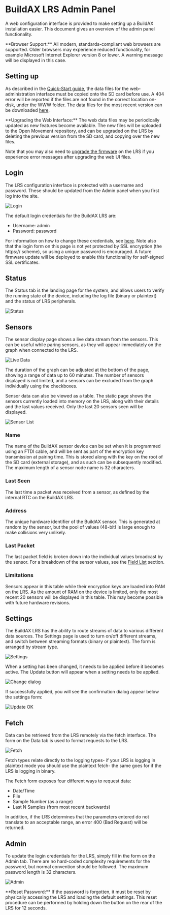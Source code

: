 
[//]: # (Web Admin Panel User Guide)

# BuildAX LRS Admin Panel

A web configuration interface is provided to make setting up a BuildAX 
installation easier. This document gives an overview of the admin panel 
functionality.

<span class="alert alert-warn">
**Browser Support:**
All modern, standards-compliant web browsers are supported. Older browsers may
experience reduced functionality, for example Microsoft Internet Explorer
version 8 or lower. A warning message will be displayed in this case.
</span>

## Setting up

As described in the [Quick-Start guide](quickstart.md#lrs-setup), the data files
for the web-administration interface must be copied onto the SD card before
use. A 404 error will be reported if the files are not found in the correct
location on-disk, under the WWW folder. The data files for the most recent 
version can be downloaded [here](https://github.com/digitalinteraction/openmovement/tree/master/Downloads/BuildAX/LRS-Firmware).

<span class="alert alert-info">
**Upgrading the Web Interface:**
The web data files may be periodically updated as new features become
available. The new files will be uploaded to the Open Movement repository,
and can be upgraded on the LRS by deleting the previous version from the
SD card, and copying over the new files.

Note that you may also need to [upgrade the firmware](firmware.md) on the
LRS if you experience error messages after upgrading the web UI files.
</span>


## Login

The LRS configuration interface is protected with a username and password. 
These should be updated from the Admin panel when you first log into the site.

 ![Login](img/login.png)

The default login credentials for the BuildAX LRS are:

*   Username: admin
*   Password: password

For information on how to change these credentials, see [here](#admin). Note
also that the login form on this page is not yet protected by SSL encryption
(the https:// scheme), so using a unique password is encouraged. A future 
firmware update will be deployed to enable this functionality for self-signed
SSL certificates.


## Status 

The Status tab is the landing page for the system, and allows users to verify
the running state of the device, including the log file (binary or plaintext)
and the status of LRS peripherals.

 ![Status](img/status.png)


## Sensors

The sensor display page shows a live data stream from the sensors. This can be
useful while paring sensors, as they will appear immediately on the graph when
connected to the LRS.

 ![Live Data](img/live.png)

The duration of the graph can be adjusted at the bottom of the page, showing a
range of data up to 60 minutes. The number of sensors displayed is not limited,
and a sensors can be excluded from the graph individually using the checkboxes.

Sensor data can also be viewed as a table. The static page shows the sensors
currently loaded into memory on the LRS, along with their details and the 
last values received. Only the last 20 sensors seen will be displayed.

 ![Sensor List](img/sensors.png)

### Name

The name of the BuildAX sensor device can be set when it is programmed using an 
FTDI cable, and will be sent as part of the encryption key transmission at 
pairing time. This is stored along with the key on the root of the SD card 
(external storage), and as such can be subsequently modified. The maximum 
length of a sensor node name is 32 characters.

### Last Seen

The last time a packet was received from a sensor, as defined by the internal
RTC on the BuildAX LRS.

### Address

The unique hardware identifier of the BuildAX sensor. This is generated at random 
by the sensor, but the pool of values (48-bit) is large enough to make 
collisions very unlikely.

### Last Packet

The last packet field is broken down into the individual values broadcast by 
the sensor. For a breakdown of the sensor values, see the [Field List](datafiles.md#field-list)
section.

### Limitations

Sensors appear in this table while their encryption keys are loaded into RAM on
the LRS. As the amount of RAM on the device is limited, only the most recent
20 sensors will be displayed in this table. This may become possible with future
hardware revisions.


## Settings

The BuildAX LRS has the ability to route streams of data to various different
data sources. The Settings page is used to turn on/off different streams, and
switch between streaming formats (binary or plaintext). The form is arranged by
stream type.

 ![Settings](img/settings.png)

When a setting has been changed, it needs to be applied before it becomes
active. The Update button will appear when a setting needs to be applied.

 ![Change dialog](img/setchange.png)

If successfully applied, you will see the confirmation dialog appear below the
settings form:

 ![Update OK](img/setok.png)


## Fetch

Data can be retrieved from the LRS remotely via the fetch interface. The form
on the Data tab is used to format requests to the LRS.

 ![Fetch](img/fetch.png)

Fetch types relate directly to the logging types- if your LRS is logging in
plaintext mode you should use the plaintext fetch- the same goes for if the
LRS is logging in binary.

The Fetch form exposes four different ways to request data:

- Date/Time
- File
- Sample Number (as a range)
- Last N Samples (from most recent backwards)

In addition, if the LRS determines that the parameters entered do not
translate to an acceptable range, an error 400 (Bad Request) will be returned.


## Admin

To update the login credentials for the LRS, simply fill in the form on the
Admin tab. There are no hard-coded complexity requirements for the password, but
normal convention should be followed. The maximum password length is 32
characters.

 ![Admin](img/admin.png)


<span class="alert alert-info">
**Reset Password:**
If the password is forgotten, it must be reset by physically
accessing the LRS and loading the default settings. This reset procedure can
be performed by holding down the button on the rear of the LRS for 12
seconds.
</span>
